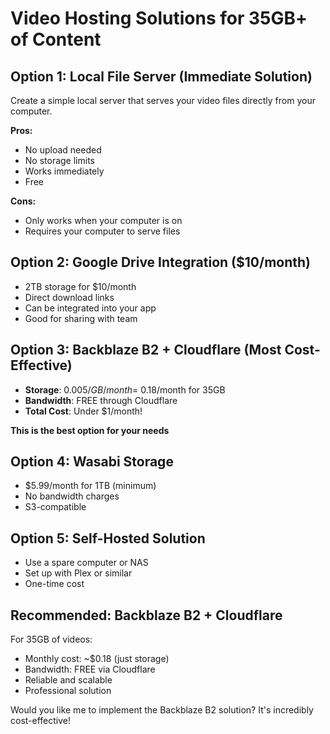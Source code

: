 # Video Hosting Solutions for 35GB+ of Content

## Option 1: Local File Server (Immediate Solution)
Create a simple local server that serves your video files directly from your computer.

**Pros:**
- No upload needed
- No storage limits
- Works immediately
- Free

**Cons:**
- Only works when your computer is on
- Requires your computer to serve files

## Option 2: Google Drive Integration ($10/month)
- 2TB storage for $10/month
- Direct download links
- Can be integrated into your app
- Good for sharing with team

## Option 3: Backblaze B2 + Cloudflare (Most Cost-Effective)
- **Storage**: $0.005/GB/month = ~$0.18/month for 35GB
- **Bandwidth**: FREE through Cloudflare
- **Total Cost**: Under $1/month!

**This is the best option for your needs**

## Option 4: Wasabi Storage
- $5.99/month for 1TB (minimum)
- No bandwidth charges
- S3-compatible

## Option 5: Self-Hosted Solution
- Use a spare computer or NAS
- Set up with Plex or similar
- One-time cost

## Recommended: Backblaze B2 + Cloudflare

For 35GB of videos:
- Monthly cost: ~$0.18 (just storage)
- Bandwidth: FREE via Cloudflare
- Reliable and scalable
- Professional solution

Would you like me to implement the Backblaze B2 solution? It's incredibly cost-effective!